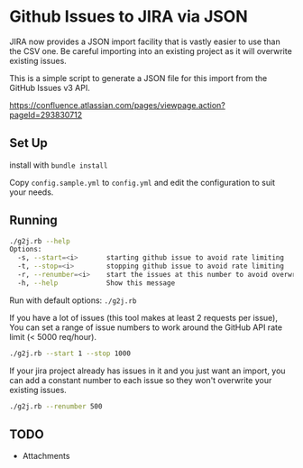 Github Issues to JIRA via JSON
==============================

JIRA now provides a JSON import facility that is vastly easier to use than the CSV one. Be careful importing into an existing project as it will overwrite existing issues. 

This is a simple script to generate a JSON file for this import from the GitHub Issues v3 API.

https://confluence.atlassian.com/pages/viewpage.action?pageId=293830712

Set Up
------

install with `bundle install`

Copy `config.sample.yml` to `config.yml` and edit the configuration to suit your needs.


Running
-------


```bash
./g2j.rb --help
Options:
  -s, --start=<i>       starting github issue to avoid rate limiting
  -t, --stop=<i>        stopping github issue to avoid rate limiting
  -r, --renumber=<i>    start the issues at this number to avoid overwriting existing issues
  -h, --help            Show this message
```

Run with default options:
`./g2j.rb`

If you have a lot of issues (this tool makes at least 2 requests per issue), You can set a range of issue numbers to work around the GitHub API rate limit (< 5000 req/hour).

```bash
./g2j.rb --start 1 --stop 1000
```

If your jira project already has issues in it and you just want an import, you can add a constant number to each issue so they won't overwrite your existing issues.

```bash
./g2j.rb --renumber 500
```

TODO
----

- Attachments
